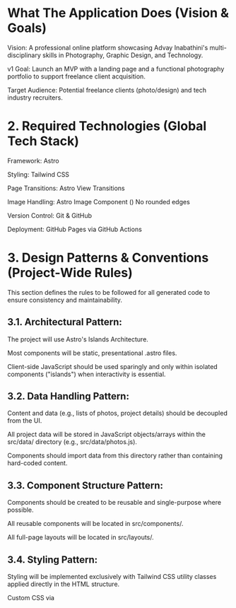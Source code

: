 # What The Application Does (Vision & Goals)
Vision: A professional online platform showcasing Advay Inabathini's multi-disciplinary skills in Photography, Graphic Design, and Technology.

v1 Goal: Launch an MVP with a landing page and a functional photography portfolio to support freelance client acquisition.

Target Audience: Potential freelance clients (photo/design) and tech industry recruiters.

# 2. Required Technologies (Global Tech Stack)
Framework: Astro

Styling: Tailwind CSS

Page Transitions: Astro View Transitions

Image Handling: Astro Image Component (<Image />)
No rounded edges

Version Control: Git & GitHub

Deployment: GitHub Pages via GitHub Actions

# 3. Design Patterns & Conventions (Project-Wide Rules)
This section defines the rules to be followed for all generated code to ensure consistency and maintainability.

## 3.1. Architectural Pattern:

The project will use Astro's Islands Architecture.

Most components will be static, presentational .astro files.

Client-side JavaScript should be used sparingly and only within isolated components ("islands") when interactivity is essential.

## 3.2. Data Handling Pattern:

Content and data (e.g., lists of photos, project details) should be decoupled from the UI.

All project data will be stored in JavaScript objects/arrays within the src/data/ directory (e.g., src/data/photos.js).

Components should import data from this directory rather than containing hard-coded content.

## 3.3. Component Structure Pattern:

Components should be created to be reusable and single-purpose where possible.

All reusable components will be located in src/components/.

All full-page layouts will be located in src/layouts/.

## 3.4. Styling Pattern:

Styling will be implemented exclusively with Tailwind CSS utility classes applied directly in the HTML structure.

Custom CSS via <style> tags should be avoided unless absolutely necessary for a complex, unique element.

Button Styling: All buttons should follow a consistent design pattern.
Default State: Transparent background, white border, white text.
Hover State: White background, black text.
Active State: White background, black text, bold font.

## 3.5. File & Code Conventions:

Component Files: PascalCase (e.g., PrimaryNav.astro).

JavaScript Variables: camelCase (e.g., photoList).

Responsiveness: Mobile-first approach. Base styles should target mobile, with sm:, md:, lg: prefixes for larger screens.

# 4. Technical Specifications (Feature-Specific Docs)
The detailed technical specifications, user flows, and component breakdowns for each major feature are located in their respective "spoke" documents.

Landing Page: See docs/prd-landing.md

Photography Page: See docs/prd-photography.md

(Future documents will be added here)